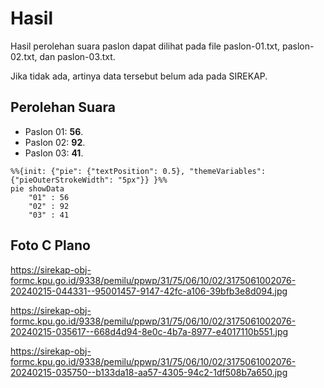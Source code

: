 # Hasil

Hasil perolehan suara paslon dapat dilihat pada file paslon-01.txt, paslon-02.txt, dan paslon-03.txt.

Jika tidak ada, artinya data tersebut belum ada pada SIREKAP.

## Perolehan Suara

 * Paslon 01: **56**.
 * Paslon 02: **92**.
 * Paslon 03: **41**.

```mermaid
%%{init: {"pie": {"textPosition": 0.5}, "themeVariables": {"pieOuterStrokeWidth": "5px"}} }%%
pie showData
    "01" : 56
    "02" : 92
    "03" : 41
```
## Foto C Plano

https://sirekap-obj-formc.kpu.go.id/9338/pemilu/ppwp/31/75/06/10/02/3175061002076-20240215-044331--95001457-9147-42fc-a106-39bfb3e8d094.jpg

https://sirekap-obj-formc.kpu.go.id/9338/pemilu/ppwp/31/75/06/10/02/3175061002076-20240215-035617--668d4d94-8e0c-4b7a-8977-e4017110b551.jpg

https://sirekap-obj-formc.kpu.go.id/9338/pemilu/ppwp/31/75/06/10/02/3175061002076-20240215-035750--b133da18-aa57-4305-94c2-1df508b7a650.jpg
